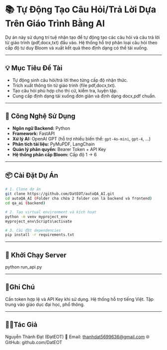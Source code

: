 # 📚 Tự Động Tạo Câu Hỏi/Trả Lời Dựa Trên Giáo Trình Bằng AI

Dự án này sử dụng trí tuệ nhân tạo để tự động tạo các câu hỏi và câu trả lời từ giáo trình (pdf,docx,txt) đầu vào. Hệ thống hỗ trợ phân loại câu hỏi theo cấp độ tư duy Bloom và xuất kết quả theo định dạng có thể tải xuống.

---

## 💡 Mục Tiêu Đề Tài

- Tự động sinh câu hỏi/trả lời theo từng cấp độ nhận thức.
- Trích xuất thông tin từ giáo trình (file pdf,docx,txt).
- Tạo câu hỏi phù hợp cho thi cử, kiểm tra, luyện tập.
- Cung cấp định dạng tải xuống đơn giản và định dạng docx,pdf chuẩn.

---

## 🧰 Công Nghệ Sử Dụng

- **Ngôn ngữ Backend:** Python
- **Framework:** FastAPI
- **Xử lý AI:** OpenAI GPT (hỗ trợ nhiều biến thể: `gpt-4o-mini`, `gpt-4`, ...)
- **Phân tích tài liệu:** PyMuPDF, LangChain
- **Quản lý phân quyền:** Bearer Token + API Key
- **Hệ thống phân cấp Bloom:** Cấp độ 1 → 6

---

## 📦 Cài Đặt Dự Án

```bash
# 1. Clone dự án
git clone https://github.com/DatEOT/autoQA_AI.git
cd autoQA_AI (Folder cha chứa 2 folder con là backend và frontend)
cd qa_ai (backend)

# 2. Tạo virtual environment và kích hoạt
python -m venv myproject_env
myproject_env\Scripts\activate

# 3. Cài đặt dependencies
pip install -r requirements.txt

```

---

## 🚀 Khởi Chạy Server

python run_api.py

---

## 📌Ghi Chú

Cần token hợp lệ và API Key khi sử dụng.
Hệ thống hỗ trợ tiếng Việt.
Tập trung vào giáo dục đại học, phổ thông.

---

## 🧑‍💻Tác Giả

Nguyễn Thành Đạt (ĐạtEOT)
📧 Email: thanhdat5699636@gmail.com
🌐 GitHub: github.com/DatEOT
